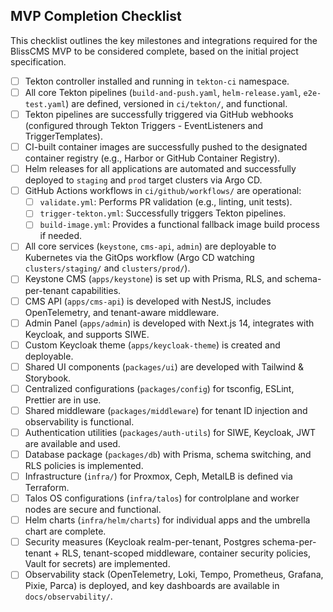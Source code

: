 ## MVP Completion Checklist

This checklist outlines the key milestones and integrations required for the BlissCMS MVP to be considered complete, based on the initial project specification.

-   [ ] Tekton controller installed and running in `tekton-ci` namespace.
-   [ ] All core Tekton pipelines (`build-and-push.yaml`, `helm-release.yaml`, `e2e-test.yaml`) are defined, versioned in `ci/tekton/`, and functional.
-   [ ] Tekton pipelines are successfully triggered via GitHub webhooks (configured through Tekton Triggers - EventListeners and TriggerTemplates).
-   [ ] CI-built container images are successfully pushed to the designated container registry (e.g., Harbor or GitHub Container Registry).
-   [ ] Helm releases for all applications are automated and successfully deployed to `staging` and `prod` target clusters via Argo CD.
-   [ ] GitHub Actions workflows in `ci/github/workflows/` are operational:
    -   [ ] `validate.yml`: Performs PR validation (e.g., linting, unit tests).
    -   [ ] `trigger-tekton.yml`: Successfully triggers Tekton pipelines.
    -   [ ] `build-image.yml`: Provides a functional fallback image build process if needed.
-   [ ] All core services (`keystone`, `cms-api`, `admin`) are deployable to Kubernetes via the GitOps workflow (Argo CD watching `clusters/staging/` and `clusters/prod/`).
-   [ ] Keystone CMS (`apps/keystone`) is set up with Prisma, RLS, and schema-per-tenant capabilities.
-   [ ] CMS API (`apps/cms-api`) is developed with NestJS, includes OpenTelemetry, and tenant-aware middleware.
-   [ ] Admin Panel (`apps/admin`) is developed with Next.js 14, integrates with Keycloak, and supports SIWE.
-   [ ] Custom Keycloak theme (`apps/keycloak-theme`) is created and deployable.
-   [ ] Shared UI components (`packages/ui`) are developed with Tailwind & Storybook.
-   [ ] Centralized configurations (`packages/config`) for tsconfig, ESLint, Prettier are in use.
-   [ ] Shared middleware (`packages/middleware`) for tenant ID injection and observability is functional.
-   [ ] Authentication utilities (`packages/auth-utils`) for SIWE, Keycloak, JWT are available and used.
-   [ ] Database package (`packages/db`) with Prisma, schema switching, and RLS policies is implemented.
-   [ ] Infrastructure (`infra/`) for Proxmox, Ceph, MetalLB is defined via Terraform.
-   [ ] Talos OS configurations (`infra/talos`) for controlplane and worker nodes are secure and functional.
-   [ ] Helm charts (`infra/helm/charts`) for individual apps and the umbrella chart are complete.
-   [ ] Security measures (Keycloak realm-per-tenant, Postgres schema-per-tenant + RLS, tenant-scoped middleware, container security policies, Vault for secrets) are implemented.
-   [ ] Observability stack (OpenTelemetry, Loki, Tempo, Prometheus, Grafana, Pixie, Parca) is deployed, and key dashboards are available in `docs/observability/`.
